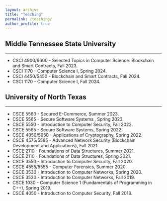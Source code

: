 ```yaml
---
layout: archive
title: "Teaching"
permalink: /teaching/
author_profile: true
---
```


## Middle Tennessee State University
---
* CSCI 4900/6600 - Selected Topics in Computer Science: Blockchain and Smart Contracts, Fall 2023.
* CSCI 1170 - Computer Science I, Spring 2024. 
* CSCI 4450/5450 - Blockchain and Smart Contracts, Fall 2024.
* CSCI 1170 - Computer Science I, Fall 2024. 


## University of North Texas
---
* CSCE 5560 - Secured E-Commerce, Summer 2023.
* CSCE 5565 - Secure Software Systems , Spring 2023.
* CSCE 5550 - Introduction to Computer Security, Fall 2022.
* CSCE 5565 - Secure Software Systems, Spring 2022.
* CSCE 4050/5050 - Applications of Cryptography, Spring 2022.
* CSCE 4575/5585 - Advanced Network Security (Blockchain Development and Applications), Fall 2021.
* CSCE 2110 - Foundations of Data Structures, Summer 2021.
* CSCE 2110 - Foundations of Data Structures, Spring 2021.
* CSCE 3550 - Introduction to Computer Security, Fall 2020.
* CSCE 4555/5555 - Computer Forensics, Summer 2020.
* CSCE 3530 - Introduction to Computer Networks, Spring 2020.
* CSCE 3530 - Introduction to Computer Networks, Fall 2019.
* CSCE 1030 - Computer Science 1 (Fundamentals of Programming in C++), Spring 2019.
* CSCE 4050 - Introduction to Computer Security, Fall 2018.